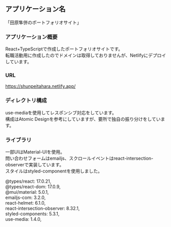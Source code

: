 ## アプリケーション名
「田原隼併のポートフォリオサイト」

### アプリケーション概要
React+TypeScriptで作成したポートフォリオサイトです。  
転職活動用に作成したのでドメインは取得しておりませんが、Netlifyにデプロイしています。

### URL
https://shunpeitahara.netlify.app/

### ディレクトリ構成
use-mediaを使用してレスポンシブ対応をしています。  
構成はAtomic Designを参考にしていますが、要所で独自の振り分けをしています。

### ライブラリ
一部UIはMaterial-UIを使用。  
問い合わせフォームはemailjs、スクロールイベントはreact-intersection-observerで実装しています。　　  
スタイルはstyled-componentを使用しました。　　
  
@types/react: 17.0.21,  
@types/react-dom: 17.0.9,  
@mui/material: 5.0.1,  
emailjs-com: 3.2.0,  
react-helmet: 6.1.0,  
react-intersection-observer: 8.32.1,  
styled-components: 5.3.1,  
use-media: 1.4.0,  
